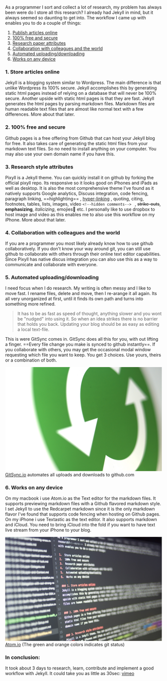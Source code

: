 As a programmer I sort and collect a lot of research, my problem has always been were do I store all this research?<!--more-->  I already had Jekyll in mind, but it always seemed so daunting to get into. The workflow I came up with enables you to do a couple of things:

1.	[Publish articles online](#1-store-articles-online)
2.  [100% free and secure](#2-100-free-and-secure) 
3.	[Research paper attributes](#3-research-style-attributes) 
4.	[Collaboration with colleagues and the world](#4-collaboration-with-colleagues-and-the-world) 
5.	[Automated uploading/downloading](#5-automated-uploading-downloading) 
6.	[Works on any device](#6-works-on-any-device) 
 
### 1. Store articles online
Jekyll is a blogging system similar to Wordpress. The main difference is that unlike Wordpress its 100% secure. Jekyll accomplishes this by generating static html pages instead of relying on a database that will never be 100% secure. Another upside with static html pages is that they are fast. Jekyll generates the html pages by parsing markdown files. Markdown files are human readable text files that are almost like normal text with a few differences. More about that later. 

### 2. 100% free and secure
Github pages is a free offering from Github that can host your Jekyll blog for free. It also takes care of generating the static html files from your markdown text files. So no need to install anything on your computer. You may also use your own domain name if you have this.

### 3. Research style attributes
Pixyll is a Jekyll theme. You can quickly install it on github by forking the official pixyll repo. Its responsive so it looks good on iPhones and iPads as well as desktop. It is also the most comprehensive theme I've found as it natively supports Google analytics, Discuss integration, code fencing, paragraph linking, ==highlighting== , [hyper-linking](http://stylekit.org) , quoting, citing, footnotes, tables, lists, images, video `<!--hidden comments--> ` , ~~strike-outs~~, **emphasizing**, _italicizing_, emojies🚀 etc. I personally like to use dropbox to host image and video as this enables me to also use this workflow on my iPhone. More about that later. 

### 4. Collaboration with colleagues and the world
If you are a programmer you most likely already know how to use github collaboratively. If you don't know your way around git, you can still use github to collaborate with others through their online text editor capabilities. Since Pixyll has native discus integration you can also use this as a way to communicate and collaborate with everyone.

### 5. Automated uploading/downloading
I need focus when I do research. My writing is often messy and I like to move fast. I rename files, delete and move, then I re-arange it all again. Its all very unorganized at first, until it finds its own path and turns into something more refined.   
>It has to be as fast as speed of thought, anything slower and you wont be "nudged" into using it. So when an idea strikes there is no barrier that holds you back. Updating your blog should be as easy as editing a local text-file.   

This is were GitSync comes in. GitSync does all this for you, with out lifting a finger. ==Every file change you make is synced to github instantly==. If you collaborate with others, you may get the occasional modal window requesting which file you want to keep. You get 3 choices. Use yours, theirs or a combination of both.


_![desk](https://raw.githubusercontent.com/stylekit/img/master/hd2o842.jpg)_
[GitSync.io](http://gitsync.io)  automates all uploads and downloads to github.com

### 6. Works on any device
On my macbook i use Atom.io as the Text editor for the markdown files. It supports previewing markdown files with a Github flavored markdown style. I set Jekyll to use the Redcarpet markdown since it is the only markdown flavor I've found that supports code fencing when hosting on Github pages. On my iPhone i use Textastic as the text editor. It also supports markdown and iCloud. You need to bring iCloud into the fold if you want to have text live stream from your iPhone to your blog. 

_![desk](https://raw.githubusercontent.com/stylekit/img/master/427fg24.jpg)_ 
[Atom.io](http://www.atom.io) (The green and orange colors indicates git status)   

### In conclusion: 
It took about 3 days to research, learn, contribute and implement a good workflow with Jekyll. It could take you as little as 30sec: [vimeo](https://vimeo.com/154566844) 

<!-- optional ending: Here is what you do, ask around on twitter if anybody knows jekyll. Just ask a lot of people. Then find someone who says no, but it looks really cool. Then ask them if they want to learn it together with you. Go like, hey want to try and setup jekyl ? And then we share notes on the way, and discuss where we get stuck etc. -->

<!--maybe insert picture of osx dock with 3 icons, gitsync,atom,safari,github desktop--> 


<!--In the footnotes you provide further reading links to everything that isnt fully explained or further explain concepts that needs explanation. There will be alot of footnotes. And each footnote will be linked with a small nr to where in the article the ref was located. --> 

<!--You will also get email notification from github if there is something wrong with your website. --> 
